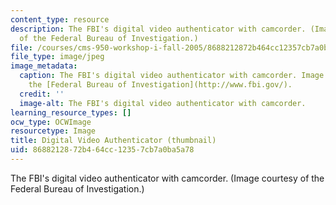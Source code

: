 ```yaml
---
content_type: resource
description: The FBI's digital video authenticator with camcorder. (Image courtesy
  of the Federal Bureau of Investigation.)
file: /courses/cms-950-workshop-i-fall-2005/8688212872b464cc12357cb7a0ba5a78_cms-950f05-th.jpg
file_type: image/jpeg
image_metadata:
  caption: The FBI's digital video authenticator with camcorder. Image courtesy of
    the [Federal Bureau of Investigation](http://www.fbi.gov/).
  credit: ''
  image-alt: The FBI's digital video authenticator with camcorder.
learning_resource_types: []
ocw_type: OCWImage
resourcetype: Image
title: Digital Video Authenticator (thumbnail)
uid: 86882128-72b4-64cc-1235-7cb7a0ba5a78
---
```

The FBI's digital video authenticator with camcorder. (Image courtesy of the Federal Bureau of Investigation.)